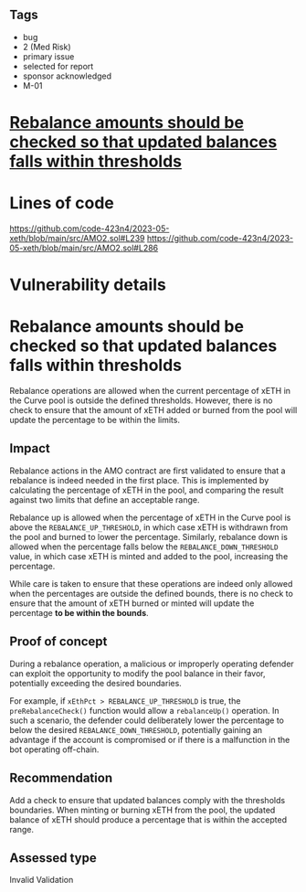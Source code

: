 ## Tags

- bug
- 2 (Med Risk)
- primary issue
- selected for report
- sponsor acknowledged
- M-01

# [Rebalance amounts should be checked so that updated balances falls within thresholds](https://github.com/code-423n4/2023-05-xeth-findings/issues/35) 

# Lines of code

https://github.com/code-423n4/2023-05-xeth/blob/main/src/AMO2.sol#L239
https://github.com/code-423n4/2023-05-xeth/blob/main/src/AMO2.sol#L286


# Vulnerability details

# Rebalance amounts should be checked so that updated balances falls within thresholds

Rebalance operations are allowed when the current percentage of xETH in the Curve pool is outside the defined thresholds. However, there is no check to ensure that the amount of xETH added or burned from the pool will update the percentage to be within the limits.

## Impact

Rebalance actions in the AMO contract are first validated to ensure that a rebalance is indeed needed in the first place. This is implemented by calculating the percentage of xETH in the pool, and comparing the result against two limits that define an acceptable range.

Rebalance up is allowed when the percentage of xETH in the Curve pool is above the `REBALANCE_UP_THRESHOLD`, in which case xETH is withdrawn from the pool and burned to lower the percentage. Similarly, rebalance down is allowed when the percentage falls below the `REBALANCE_DOWN_THRESHOLD` value, in which case xETH is minted and added to the pool, increasing the percentage.

While care is taken to ensure that these operations are indeed only allowed when the percentages are outside the defined bounds, there is no check to ensure that the amount of xETH burned or minted will update the percentage **to be within the bounds**.

## Proof of concept

During a rebalance operation, a malicious or improperly operating defender can exploit the opportunity to modify the pool balance in their favor, potentially exceeding the desired boundaries.

For example, if `xEthPct > REBALANCE_UP_THRESHOLD` is true, the `preRebalanceCheck()` function would allow a `rebalanceUp()` operation. In such a scenario, the defender could deliberately lower the percentage to below the desired `REBALANCE_DOWN_THRESHOLD`, potentially gaining an advantage if the account is compromised or if there is a malfunction in the bot operating off-chain.

## Recommendation

Add a check to ensure that updated balances comply with the thresholds boundaries. When minting or burning xETH from the pool, the updated balance of xETH should produce a percentage that is within the accepted range.



## Assessed type

Invalid Validation